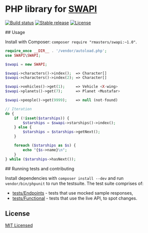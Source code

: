 # PHP library for [SWAPI](http://swapi.co/)

[![Build status](https://img.shields.io/travis/rmasters/swapi-php.svg?style=flat-square)](https://travis-ci.org/rmasters/swapi-php/)
[![Stable release](https://img.shields.io/packagist/v/rmasters/swapi.svg?style=flat-square)](http://packagist.org/packages/rmasters/swapi)
[![License](https://img.shields.io/packagist/l/rmasters/swapi.svg?style=flat-square)](LICENSE)

## Usage

Install with Composer: `composer require "rmasters/swapi:~1.0"`.

```php
require_once __DIR__ . '/vendor/autoload.php';
use SWAPI\SWAPI;

$swapi = new SWAPI;

$swapi->characters()->index();  => Character[]
$swapi->characters()->index(2); => Character[]

$swapi->vehicles()->get(1);     => Vehicle <X-wing>
$swapi->planets()->get(7);      => Planet <Mustafar>

$swapi->people()->get(9999);    => null (not-found)

// Iteration
do {
    if (!isset($starships)) {
        $starships = $swapi->starships()->index();
    } else {
        $starships = $starships->getNext();
    }

    foreach ($starships as $s) {
        echo "{$s->name}\n";
    }
} while ($starships->hasNext());
```

## Running tests and contributing

Install dependencies with `composer install --dev` and run `vendor/bin/phpunit`
to run the testsuite. The test suite comprises of:

-   [tests/Endpoints](tests/Endpoints) - tests that use mocked sample responses,
-   [tests/Functional](tests/Functional) - tests that use the live API, to spot changes.

## License

[MIT Licensed](LICENSE)
